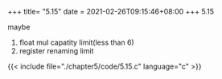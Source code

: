 +++
title= "5.15"
date = 2021-02-26T09:15:46+08:00
+++
5.15

maybe

1. float mul capatity limit(less than 6)
2. register renaming limit


{{< include file="./chapter5/code/5.15.c" language="c" >}}